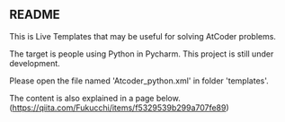 ## README

This is Live Templates that may be useful for solving AtCoder problems.

The target is people using Python in Pycharm. This project is still under development.

Please open the file named 'Atcoder_python.xml' in folder 'templates'.

The content is also explained in a page below.
(https://qiita.com/Fukucchi/items/f5329539b299a707fe89)
